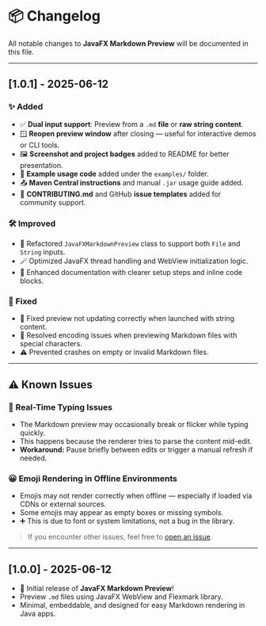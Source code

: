 # 📦 Changelog

All notable changes to **JavaFX Markdown Preview** will be documented in this file.

---

## [1.0.1] - 2025-06-12

### ✨ Added
- ✅ **Dual input support**: Preview from a `.md` **file** or **raw string content**.
- 🪟 **Reopen preview window** after closing — useful for interactive demos or CLI tools.
- 🖼️ **Screenshot and project badges** added to README for better presentation.
- 📁 **Example usage code** added under the `examples/` folder.
- 📤 **Maven Central instructions** and manual `.jar` usage guide added.
- 📜 **CONTRIBUTING.md** and GitHub **issue templates** added for community support.

### 🛠️ Improved
- 🧹 Refactored `JavaFXMarkdownPreview` class to support both `File` and `String` inputs.
- 🪄 Optimized JavaFX thread handling and WebView initialization logic.
- 📘 Enhanced documentation with clearer setup steps and inline code blocks.

### 🐞 Fixed
- 🐛 Fixed preview not updating correctly when launched with string content.
- 🐛 Resolved encoding issues when previewing Markdown files with special characters.
- ⚠️ Prevented crashes on empty or invalid Markdown files.

---

## ⚠️ Known Issues

### 🔄 Real-Time Typing Issues
- The Markdown preview may occasionally break or flicker while typing quickly.
- This happens because the renderer tries to parse the content mid-edit.
- **Workaround:** Pause briefly between edits or trigger a manual refresh if needed.

### 😀 Emoji Rendering in Offline Environments
- Emojis may not render correctly when offline — especially if loaded via CDNs or external sources.
- Some emojis may appear as empty boxes or missing symbols.
- ➕ This is due to font or system limitations, not a bug in the library.

> If you encounter other issues, feel free to [open an issue](https://github.com/raghul-tech/javafx-markdown-preview/issues).

---

## [1.0.0] - 2025-06-12

- 🎉 Initial release of **JavaFX Markdown Preview**!
- Preview `.md` files using JavaFX WebView and Flexmark library.
- Minimal, embeddable, and designed for easy Markdown rendering in Java apps.
